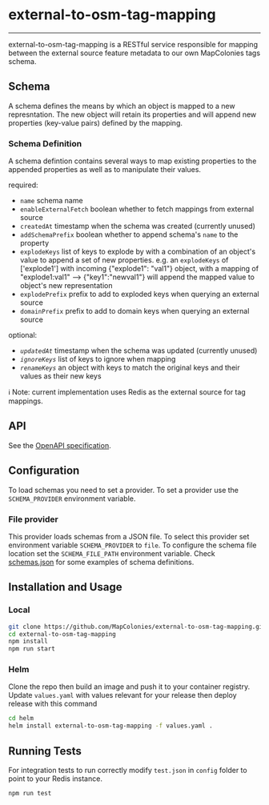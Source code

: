 # external-to-osm-tag-mapping

---

external-to-osm-tag-mapping is a RESTful service responsible for mapping between the external source feature metadata to our own MapColonies tags schema.

## Schema

A schema defines the means by which an object is mapped to a new represntation. The new object will retain its properties and will append new properties (key-value pairs) defined by the mapping.

### Schema Definition

A schema defintion contains several ways to map existing properties to the appended properties as well as to manipulate their values.

required:
* `name` schema name
* `enableExternalFetch` boolean whether to fetch mappings from external source
* `createdAt` timestamp when the schema was created (currently unused)
* `addSchemaPrefix` boolean whether to append schema's `name` to the property
* `explodeKeys` list of keys to explode by with a combination of an object's value to append a set of new properties. e.g. an `explodeKeys` of ['explode1'] with incoming {"explode1": "val1"} object, with a mapping of "explode1:val1" --> {"key1":"newval1"} will append the mapped value to object's new representation
* `explodePrefix` prefix to add to exploded keys when querying an external source
* `domainPrefix` prefix to add to domain keys when querying an external source

optional:
* *`updatedAt`* timestamp when the schema was updated (currently unused)
* *`ignoreKeys`* list of keys to ignore when mapping
* *`renameKeys`* an object with keys to match the original keys and their values as their new keys

:information_source: Note: current implementation uses Redis as the external source for tag mappings.

## API

See the [OpenAPI specification](/openapi3.yaml).

## Configuration

To load schemas you need to set a provider.
To set a provider use the `SCHEMA_PROVIDER` environment variable.

### File provider

This provider loads schemas from a JSON file.
To select this provider set environment variable  `SCHEMA_PROVIDER` to `file`.
To configure the schema file location set the `SCHEMA_FILE_PATH` environment variable.
Check [schemas.json](/schemas.json) for some examples of schema definitions.

## Installation and Usage

### Local

```bash
git clone https://github.com/MapColonies/external-to-osm-tag-mapping.git
cd external-to-osm-tag-mapping
npm install
npm run start
```

### Helm

Clone the repo then build an image and push it to your container registry. Update `values.yaml` with values relevant for your release then deploy release with this command

```bash
cd helm
helm install external-to-osm-tag-mapping -f values.yaml .
```

## Running Tests

For integration tests to run correctly modify `test.json` in `config` folder to point to your Redis instance.

```bash
npm run test
```